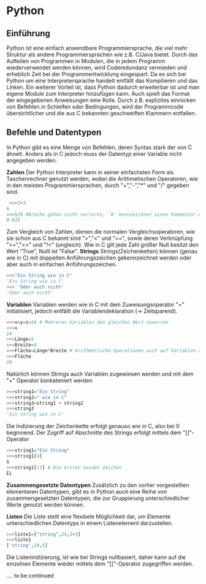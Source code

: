 # Python

## Einführung
Python ist eine einfach anwendbare Programmiersprache, die viel mehr Struktur als andere Programmiersprachen wie z.B. C/Java bietet. Durch das Aufteilen von Programmen in Modulen, die in jedem Programm wiederverwendet werden können, wird Coderedundanz vermieden und erheblich Zeit bei der Programmentwicklung eingespart. Da es sich bei Python um eine Interpretersprache handelt entfällt das Kompilieren und das Linken. Ein weiterer Vorteil ist, dass Python dadurch erweiterbar ist und man eigene Module zum Interpreter hinzufügen kann. Auch spielt das Format der eingegebenen Anweisungen eine Rolle. Durch z.B. explizites einrücken von Befehlen in Schleifen oder Bedingungen, wird der Programmcode übersichtlicher und die aus C bekannten geschweiften Klammern entfallen.

## Befehle und Datentypen
In Python gibt es eine Menge von Befehlen, deren Syntax stark der von C ähnelt. Anders als in C jedoch muss der Datentyp einer Variable nicht angegeben werden.

**Zahlen**
Der Python Interpreter kann in seiner einfachsten Form als Taschenrechner genutzt werden, wobei die Arithmetischen Operatoren, wie in den meisten Programmiersprachen, durch "+","-","*" und "/" gegeben sind.
```python
 >>>3+3
6
>>>5/8 #Brüche gehen nicht verloren, '#' kennzeichnet einen Kommentar wie man sieht
0.625
 ```
 Zum Vergleich von Zahlen, dienen die normalen Vergleichsoperatoren, wie sie schon aus C bekannt sind ">","<" und "==", sowie deren Verknüpfung ">=","<=" und "!=" (ungleich). Wie in C gilt jede Zahl größer Null besitzt den Wert "True", Nulll ist "False".
 **Strings**
 Strings(Zeichenketten) können (genau wie in C) mit doppelten Anführungszeichen gekennzeichnet werden oder aber auch in einfachen Anführungszeichen.
 ```python
 >>>"Ein String wie in C"
'Ein String wie in C'
 >>> 'Oder auch nicht'
'Oder auch nicht'
 ```
**Variablen**
Variablen werden wie in C mit dem Zuweisungsoperator "=" initialisiert, jedoch entfällt die Variablendeklaration (-> Zeitsparend).
```python
>>>x=y=z=24 # Mehreren Variablen den gleichen Wert zuweisen
>>>x
24
>>>Länge=5
>>>Breite=4
>>>Fläche=Länge*Breite # Arithmetische Operationen auch auf Variablen anwendbar
>>>Fläche
20
```
Natürlich können Strings auch Variablen zugewiesen werden und mit dem "+" Operator konkateniert werden
```python
>>>string1="Ein String"
>>>string2=" wie in C"
>>>string3=string1 + string2
>>>string3
'Ein String wie in C'
```
Die Indizierung der Zeichenkette erfolgt genauso wie in C, also bei 0 beginnend.
Der Zugriff auf Abschnitte des Strings erfolgt mittels dem "[]"-Operator
```python
>>>string1="Ein String"
>>>string1[4]
S
>>>string1[:2] # Die ersten beiden Zeichen
Ei
```

**Zusammengesetzte Datentypen**
Zusätzlich zu den vorher vorgestellten elementaren Datentypen, gibt es in Python auch eine Reihe von zusammengesetzten Datentypen, die zur Gruppierung unterschiedlicher Werte genutzt werden können.

**Listen**
Die Liste stellt eine flexibele Möglichkeit dar, um Elemente unterschiedlichen Datentyps in einem Listenelement darzustellen.
```python
>>>liste1=["string",24,2+3]
>>>liste1
['string',24,5]
```
Die Listenindizierung, ist wie bei Strings nullbasiert, daher kann auf die einzelnen Elemente wieder mittels dem  "[]"-Operator zugegriffen werden.  

.... to be continued
